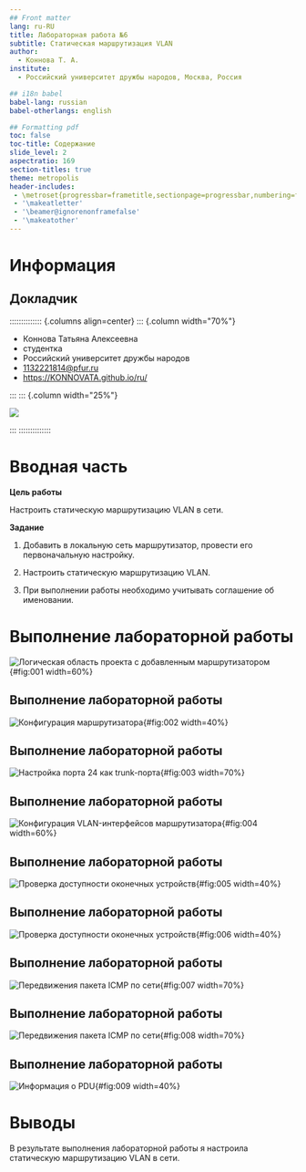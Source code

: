```yaml
---
## Front matter
lang: ru-RU
title: Лабораторная работа №6
subtitle: Статическая маршрутизация VLAN
author:
  - Коннова Т. А.
institute:
  - Российский университет дружбы народов, Москва, Россия

## i18n babel
babel-lang: russian
babel-otherlangs: english

## Formatting pdf
toc: false
toc-title: Содержание
slide_level: 2
aspectratio: 169
section-titles: true
theme: metropolis
header-includes:
 - \metroset{progressbar=frametitle,sectionpage=progressbar,numbering=fraction}
 - '\makeatletter'
 - '\beamer@ignorenonframefalse'
 - '\makeatother'
---
```


# Информация

## Докладчик

:::::::::::::: {.columns align=center}
::: {.column width="70%"}

  * Коннова Татьяна Алексеевна
  * студентка
  * Российский университет дружбы народов
  * [1132221814@pfur.ru](mailto:1132221814@pfur.ru)
  * <https://KONNOVATA.github.io/ru/>

:::
::: {.column width="25%"}

![](./image/takonnova.png)

:::
::::::::::::::

# Вводная часть

**Цель работы**

Настроить статическую маршрутизацию VLAN в сети.

**Задание**

1. Добавить в локальную сеть маршрутизатор, провести его первоначальную настройку.

2. Настроить статическую маршрутизацию VLAN.

3. При выполнении работы необходимо учитывать соглашение об именовании.

# Выполнение лабораторной работы

![Логическая область проекта с добавленным маршрутизатором](image/1.png){#fig:001 width=60%}

## Выполнение лабораторной работы

![Конфигурация маршрутизатора](image/2.png){#fig:002 width=40%}

## Выполнение лабораторной работы

![Настройка порта 24 как trunk-порта](image/3.png){#fig:003 width=70%}

## Выполнение лабораторной работы

![Конфигурация VLAN-интерфейсов маршрутизатора](image/4.png){#fig:004 width=60%}

## Выполнение лабораторной работы

![Проверка доступности оконечных устройств](image/5.png){#fig:005 width=40%}

## Выполнение лабораторной работы

![Проверка доступности оконечных устройств](image/6.png){#fig:006 width=40%}

## Выполнение лабораторной работы

![Передвижения пакета ICMP по сети](image/7.png){#fig:007 width=70%}

## Выполнение лабораторной работы

![Передвижения пакета ICMP по сети](image/8.png){#fig:008 width=70%}

## Выполнение лабораторной работы

![Информация о PDU](image/9.png){#fig:009 width=40%}

# Выводы

В результате выполнения лабораторной работы я настроила статическую маршрутизацию VLAN в сети.